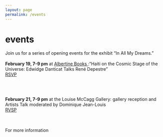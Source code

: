 ```yaml
---
layout: page
permalink: /events
---
```

<div id="column-a"><h1>events</h1></div>


<div id="column-b"><p>Join us for a series of opening events for the exhibit “In All My Dreams.”  <br><br>
<strong>February 19, 7-9 pm</strong> at <a href="https://www.albertine.com/join-four-online-conversations-on-rene-depestres-hadriana-in-all-my-dreams/" target="_blank"> Albertine Books </a>:“Haiti on the Cosmic Stage of the Universe: Edwidge Danticat Talks René Depestre” <br> <a href="https://www.eventbrite.com/e/on-the-cosmic-stage-of-the-universe-edwidge-danticat-talks-rene-depestre-tickets-89339214997?aff=ebdssbdestsearch" target="_blank"> RSVP </a>

<br><br>

<strong>February 21, 7-9 pm</strong> at the Louise McCagg Gallery: gallery reception and Artists Talk moderated by Dominique Jean-Louis
<br> <a href="https://www.eventbrite.com/e/in-all-my-dreams-a-visual-installation-tickets-88776931191?aff=ebdssbeac" target="_blank">RVSP </a>

<br><br>
For more information 
</p>
</div>

